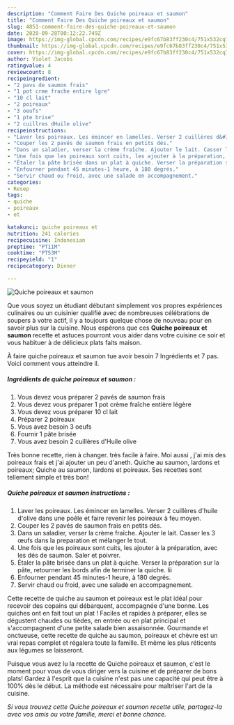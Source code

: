 ```yaml
---
description: "Comment Faire Des Quiche poireaux et saumon"
title: "Comment Faire Des Quiche poireaux et saumon"
slug: 4851-comment-faire-des-quiche-poireaux-et-saumon
date: 2020-09-28T00:12:22.749Z
image: https://img-global.cpcdn.com/recipes/e9fc67b83ff230c4/751x532cq70/quiche-poireaux-et-saumon-photo-principale-de-la-recette.jpg
thumbnail: https://img-global.cpcdn.com/recipes/e9fc67b83ff230c4/751x532cq70/quiche-poireaux-et-saumon-photo-principale-de-la-recette.jpg
cover: https://img-global.cpcdn.com/recipes/e9fc67b83ff230c4/751x532cq70/quiche-poireaux-et-saumon-photo-principale-de-la-recette.jpg
author: Violet Jacobs
ratingvalue: 4
reviewcount: 8
recipeingredient:
- "2 pavs de saumon frais"
- "1 pot crme frache entire lgre"
- "10 cl lait"
- "2 poireaux"
- "3 oeufs"
- "1 pte brise"
- "2 cuillres dHuile olive"
recipeinstructions:
- "Laver les poireaux. Les émincer en lamelles. Verser 2 cuillères d&#39;huile d&#39;olive dans une poêle et faire revenir les poireaux à feu moyen."
- "Couper les 2 pavés de saumon frais en petits dés."
- "Dans un saladier, verser la crème fraîche. Ajouter le lait. Casser les 3 œufs dans la preparation et mélanger le tout."
- "Une fois que les poireaux sont cuits, les ajouter à la préparation, avec les dés de saumon. Saler et poivrer."
- "Étaler la pâte brisée dans un plat à quiche. Verser la préparation sur la pâte, retourner les bords afin de terminer la quiche. Iii"
- "Enfourner pendant 45 minutes-1 heure, à 180 degrés."
- "Servir chaud ou froid, avec une salade en accompagnement."
categories:
- Resep
tags:
- quiche
- poireaux
- et

katakunci: quiche poireaux et 
nutrition: 241 calories
recipecuisine: Indonesian
preptime: "PT11M"
cooktime: "PT53M"
recipeyield: "1"
recipecategory: Dinner

---
```



![Quiche poireaux et saumon](https://img-global.cpcdn.com/recipes/e9fc67b83ff230c4/751x532cq70/quiche-poireaux-et-saumon-photo-principale-de-la-recette.jpg)

Que vous soyez un étudiant débutant simplement vos propres expériences culinaires ou un cuisinier qualifié avec de nombreuses célébrations de soupers à votre actif, il y a toujours quelque chose de nouveau pour en savoir plus sur la cuisine. Nous espérons que ces <strong> Quiche poireaux et saumon </strong> recette et astuces pourront vous aider dans votre cuisine ce soir et vous habituer à de délicieux plats faits maison.

<!--inarticleads1-->

À faire quiche poireaux et saumon tue avoir besoin 7 Ingrédients et 7 pas. Voici comment vous atteindre il.

##### Ingrédients de quiche poireaux et saumon :

1. Vous devez vous préparer 2 pavés de saumon frais
1. Vous devez vous préparer 1 pot crème fraîche entière légère
1. Vous devez vous préparer 10 cl lait
1. Préparer 2 poireaux
1. Vous avez besoin 3 oeufs
1. Fournir 1 pâte brisée
1. Vous avez besoin 2 cuillères d&#39;Huile olive


Très bonne recette, rien à changer. très facile à faire. Moi aussi , j&#39;ai mis des poireaux frais et j&#39;ai ajouter un peu d&#39;aneth. Quiche au saumon, lardons et poireaux; Quiche au saumon, lardons et poireaux. Ses recettes sont tellement simple et très bon! 

<!--inarticleads2-->

##### Quiche poireaux et saumon instructions :

1. Laver les poireaux. Les émincer en lamelles. Verser 2 cuillères d&#39;huile d&#39;olive dans une poêle et faire revenir les poireaux à feu moyen.
1. Couper les 2 pavés de saumon frais en petits dés.
1. Dans un saladier, verser la crème fraîche. Ajouter le lait. Casser les 3 œufs dans la preparation et mélanger le tout.
1. Une fois que les poireaux sont cuits, les ajouter à la préparation, avec les dés de saumon. Saler et poivrer.
1. Étaler la pâte brisée dans un plat à quiche. Verser la préparation sur la pâte, retourner les bords afin de terminer la quiche. Iii
1. Enfourner pendant 45 minutes-1 heure, à 180 degrés.
1. Servir chaud ou froid, avec une salade en accompagnement.


Cette recette de quiche au saumon et poireaux est le plat idéal pour recevoir des copains qui débarquent, accompagnée d&#39;une bonne. Les quiches ont en fait tout un plat ! Faciles et rapides à préparer, elles se dégustent chaudes ou tièdes, en entrée ou en plat principal et s&#39;accompagnent d&#39;une petite salade bien assaisonnée. Gourmande et onctueuse, cette recette de quiche au saumon, poireaux et chèvre est un vrai repas complet et régalera toute la famille. Et même les plus réticents aux légumes se laisseront. 

<!--inarticleads1-->

<p>
Puisque vous avez lu la recette de Quiche poireaux et saumon, c'est le moment pour vous de vous diriger vers la cuisine et de préparer de bons plats! Gardez à l'esprit que la cuisine n'est pas une capacité qui peut être à 100% dès le début. La méthode est nécessaire pour maîtriser l'art de la cuisine.
</p>

<p>
<i>Si vous trouvez cette Quiche poireaux et saumon recette utile, partagez-la avec vos amis ou votre famille, merci et bonne chance.</i>
</p>
